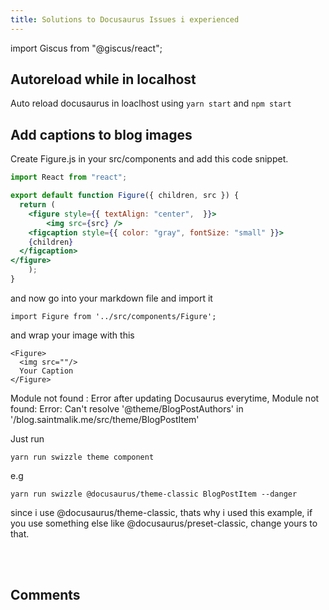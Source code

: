 ```yaml
---
title: Solutions to Docusaurus Issues i experienced
---
```

import Giscus from "@giscus/react";

## Autoreload while in localhost

Auto reload docusaurus in loaclhost using `yarn start` and `npm start`

## Add captions to blog images

Create Figure.js in your src/components and add this code snippet.

```jsx title="/src/components/Figure.js"
import React from "react";

export default function Figure({ children, src }) {
  return (
    <figure style={{ textAlign: "center",  }}>
        <img src={src} />
    <figcaption style={{ color: "gray", fontSize: "small" }}>
    {children}
  </figcaption>
</figure>
    );
}
```

and now go into your markdown file  and import it

```
import Figure from '../src/components/Figure';
```

and wrap your image with this

```
<Figure>
  <img src=""/>
  Your Caption
</Figure>
```

Module not found : Error after updating Docusaurus everytime, Module not found: Error: Can't resolve '@theme/BlogPostAuthors' in '/blog.saintmalik.me/src/theme/BlogPostItem'


Just run

```
yarn run swizzle theme component
```

e.g

```
yarn run swizzle @docusaurus/theme-classic BlogPostItem --danger
```

since i use @docusaurus/theme-classic, thats why i used this example, if you use something else like @docusaurus/preset-classic, change yours to that.

<br></br>
<h2>Comments</h2>
<Giscus
id="comments"
repo="saintmalik/blog.saintmalik.me"
repoId="MDEwOlJlcG9zaXRvcnkzOTE0MzQyOTI="
category="General"
categoryId="DIC_kwDOF1TQNM4CQ8lN"
mapping="title"
term="Comments"
reactionsEnabled="1"
emitMetadata="0"
inputPosition="top"
theme="preferred_color_scheme"
lang="en"
loading="lazy"
crossorigin="anonymous"
    />
